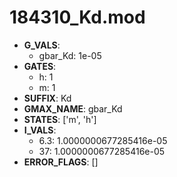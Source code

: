# 184310_Kd.mod

- **G_VALS**:
  - gbar_Kd: 1e-05
- **GATES**:
  - h: 1
  - m: 1
- **SUFFIX**: Kd
- **GMAX_NAME**: gbar_Kd
- **STATES**: ['m', 'h']
- **I_VALS**:
  - 6.3: 1.0000000677285416e-05
  - 37: 1.0000000677285416e-05
- **ERROR_FLAGS**: []
